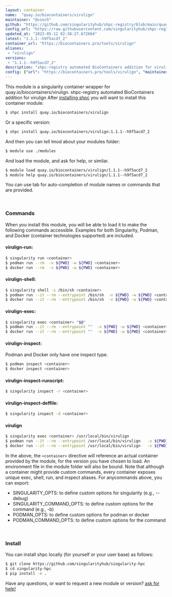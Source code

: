```yaml
---
layout: container
name:  "quay.io/biocontainers/virulign"
maintainer: "@vsoch"
github: "https://github.com/singularityhub/shpc-registry/blob/main/quay.io/biocontainers/virulign/container.yaml"
config_url: "https://raw.githubusercontent.com/singularityhub/shpc-registry/main/quay.io/biocontainers/virulign/container.yaml"
updated_at: "2023-05-12 02:38:27.672664"
latest: "1.1.1--h9f5acd7_2"
container_url: "https://biocontainers.pro/tools/virulign"
aliases:
 - "virulign"
versions:
 - "1.1.1--h9f5acd7_2"
description: "shpc-registry automated BioContainers addition for virulign"
config: {"url": "https://biocontainers.pro/tools/virulign", "maintainer": "@vsoch", "description": "shpc-registry automated BioContainers addition for virulign", "latest": {"1.1.1--h9f5acd7_2": "sha256:d0d85a3485f228fb3fac5c0ca8e1e9d7a2238a50eaffdfeada3ffab43bd1175f"}, "tags": {"1.1.1--h9f5acd7_2": "sha256:d0d85a3485f228fb3fac5c0ca8e1e9d7a2238a50eaffdfeada3ffab43bd1175f"}, "docker": "quay.io/biocontainers/virulign", "aliases": {"virulign": "/usr/local/bin/virulign"}}
---
```


This module is a singularity container wrapper for quay.io/biocontainers/virulign.
shpc-registry automated BioContainers addition for virulign
After [installing shpc](#install) you will want to install this container module:


```bash
$ shpc install quay.io/biocontainers/virulign
```

Or a specific version:

```bash
$ shpc install quay.io/biocontainers/virulign:1.1.1--h9f5acd7_2
```

And then you can tell lmod about your modules folder:

```bash
$ module use ./modules
```

And load the module, and ask for help, or similar.

```bash
$ module load quay.io/biocontainers/virulign/1.1.1--h9f5acd7_2
$ module help quay.io/biocontainers/virulign/1.1.1--h9f5acd7_2
```

You can use tab for auto-completion of module names or commands that are provided.

<br>

### Commands

When you install this module, you will be able to load it to make the following commands accessible.
Examples for both Singularity, Podman, and Docker (container technologies supported) are included.

#### virulign-run:

```bash
$ singularity run <container>
$ podman run --rm  -v ${PWD} -w ${PWD} <container>
$ docker run --rm  -v ${PWD} -w ${PWD} <container>
```

#### virulign-shell:

```bash
$ singularity shell -s /bin/sh <container>
$ podman run --it --rm --entrypoint /bin/sh  -v ${PWD} -w ${PWD} <container>
$ docker run --it --rm --entrypoint /bin/sh  -v ${PWD} -w ${PWD} <container>
```

#### virulign-exec:

```bash
$ singularity exec <container> "$@"
$ podman run --it --rm --entrypoint ""  -v ${PWD} -w ${PWD} <container> "$@"
$ docker run --it --rm --entrypoint ""  -v ${PWD} -w ${PWD} <container> "$@"
```

#### virulign-inspect:

Podman and Docker only have one inspect type.

```bash
$ podman inspect <container>
$ docker inspect <container>
```

#### virulign-inspect-runscript:

```bash
$ singularity inspect -r <container>
```

#### virulign-inspect-deffile:

```bash
$ singularity inspect -d <container>
```


#### virulign

```bash
$ singularity exec <container> /usr/local/bin/virulign
$ podman run --it --rm --entrypoint /usr/local/bin/virulign   -v ${PWD} -w ${PWD} <container> -c " $@"
$ docker run --it --rm --entrypoint /usr/local/bin/virulign   -v ${PWD} -w ${PWD} <container> -c " $@"
```



In the above, the `<container>` directive will reference an actual container provided
by the module, for the version you have chosen to load. An environment file in the
module folder will also be bound. Note that although a container
might provide custom commands, every container exposes unique exec, shell, run, and
inspect aliases. For anycommands above, you can export:

 - SINGULARITY_OPTS: to define custom options for singularity (e.g., --debug)
 - SINGULARITY_COMMAND_OPTS: to define custom options for the command (e.g., -b)
 - PODMAN_OPTS: to define custom options for podman or docker
 - PODMAN_COMMAND_OPTS: to define custom options for the command

<br>

### Install

You can install shpc locally (for yourself or your user base) as follows:

```bash
$ git clone https://github.com/singularityhub/singularity-hpc
$ cd singularity-hpc
$ pip install -e .
```

Have any questions, or want to request a new module or version? [ask for help!](https://github.com/singularityhub/singularity-hpc/issues)